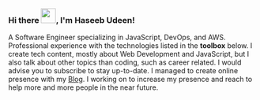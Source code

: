 ### Hi there <img src="https://raw.githubusercontent.com/MartinHeinz/MartinHeinz/master/wave.gif" width="30px">, I'm Haseeb Udeen!

A Software Engineer specializing in JavaScript, DevOps, and AWS. Professional experience with the technologies listed in the **toolbox** below.
I create tech content, mostly about Web Development and JavaScript, but I also talk about other topics than coding, such as career related. I would advise you to subscribe to stay up-to-date.
I managed to create online presence with my [Blog](https://www.medium.com/@haseebudeen). I working on to increase my presence and reach to help more and more people in the near future.

<!--
**RacketyWater7/RacketyWater7** is a ✨ _special_ ✨ repository because its `README.md` (this file) appears on your GitHub profile.

Here are some ideas to get you started:

- 🔭 I’m currently working on ...
- 🌱 I’m currently learning ...
- 👯 I’m looking to collaborate on ...
- 🤔 I’m looking for help with ...
- 💬 Ask me about ...
- 📫 How to reach me: ...
- 😄 Pronouns: ...
- ⚡ Fun fact: ...
-->
